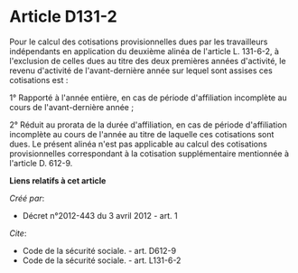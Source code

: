 # Article D131-2

Pour le calcul des cotisations provisionnelles dues par les travailleurs indépendants en application du deuxième alinéa de
l'article L. 131-6-2, à l'exclusion de celles dues au titre des deux premières années d'activité, le revenu d'activité de
l'avant-dernière année sur lequel sont assises ces cotisations est : 

1° Rapporté à l'année entière, en cas de période d'affiliation incomplète au cours de l'avant-dernière année ; 

2° Réduit au prorata de la durée d'affiliation, en cas de période d'affiliation incomplète au cours de l'année au titre de
laquelle ces cotisations sont dues. Le présent alinéa n'est pas applicable au calcul des cotisations provisionnelles
correspondant à la cotisation supplémentaire mentionnée à l'article D. 612-9.

**Liens relatifs à cet article**

_Créé par_:

  - Décret n°2012-443 du 3 avril 2012 - art. 1

_Cite_:

  - Code de la sécurité sociale. - art. D612-9
  - Code de la sécurité sociale. - art. L131-6-2
